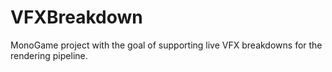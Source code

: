 # VFXBreakdown
MonoGame project with the goal of supporting live VFX breakdowns for the rendering pipeline.
